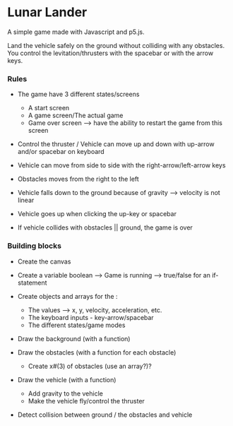 # Lunar Lander

A simple game made with Javascript and p5.js.

Land the vehicle safely on the ground without colliding with any obstacles. You control the levitation/thrusters with the spacebar or with the arrow keys.

### Rules

- The game have 3 different states/screens

  - A start screen
  - A game screen/The actual game
  - Game over screen --> have the ability to restart the game from this screen

- Control the thruster / Vehicle can move up and down with up-arrow and/or spacebar on keyboard
- Vehicle can move from side to side with the right-arrow/left-arrow keys
- Obstacles moves from the right to the left
- Vehicle falls down to the ground because of gravity --> velocity is not linear
- Vehicle goes up when clicking the up-key or spacebar
- If vehicle collides with obstacles || ground, the game is over

### Building blocks

- Create the canvas
- Create a variable boolean --> Game is running --> true/false for an if-statement
- Create objects and arrays for the :

  - The values --> x, y, velocity, acceleration, etc.
  - The keyboard inputs - key-arrow/spacebar
  - The different states/game modes

- Draw the background (with a function)
- Draw the obstacles (with a function for each obstacle)

  - Create x#(3) of obstacles (use an array?)?

- Draw the vehicle (with a function)

  - Add gravity to the vehicle
  - Make the vehicle fly/control the thruster

- Detect collision between ground / the obstacles and vehicle
